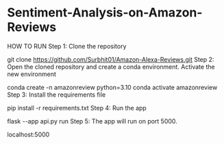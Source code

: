 # Sentiment-Analysis-on-Amazon-Reviews
HOW TO RUN
Step 1: Clone the repository

git clone https://github.com/Surbhit01/Amazon-Alexa-Reviews.git
Step 2: Open the cloned repository and create a conda environment. Activate the new environment

conda create -n amazonreview python=3.10
conda activate amazonreview
Step 3: Install the requirements file

pip install -r requirements.txt
Step 4: Run the app

flask --app api.py run
Step 5: The app will run on port 5000.

localhost:5000
